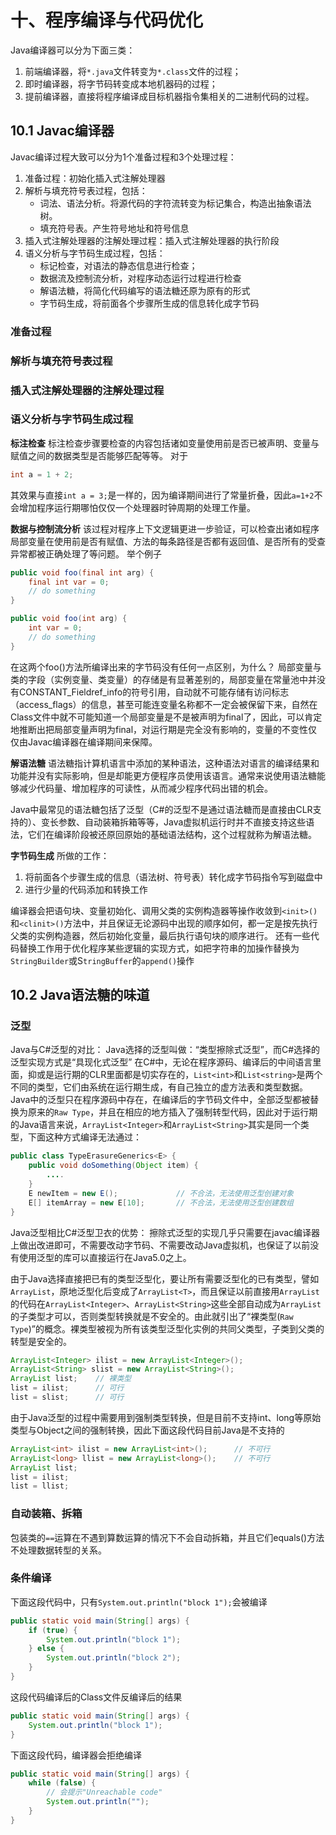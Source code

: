 # 十、程序编译与代码优化

Java编译器可以分为下面三类：
1. 前端编译器，将`*.java`文件转变为`*.class`文件的过程；
2. 即时编译器，将字节码转变成本地机器码的过程；
3. 提前编译器，直接将程序编译成目标机器指令集相关的二进制代码的过程。


## 10.1 Javac编译器
Javac编译过程大致可以分为1个准备过程和3个处理过程：
1. 准备过程：初始化插入式注解处理器
2. 解析与填充符号表过程，包括：
   - 词法、语法分析。将源代码的字符流转变为标记集合，构造出抽象语法树。
   - 填充符号表。产生符号地址和符号信息
3. 插入式注解处理器的注解处理过程：插入式注解处理器的执行阶段
4. 语义分析与字节码生成过程，包括：
   - 标记检查，对语法的静态信息进行检查；
   - 数据流及控制流分析，对程序动态运行过程进行检查
   - 解语法糖，将简化代码编写的语法糖还原为原有的形式
   - 字节码生成，将前面各个步骤所生成的信息转化成字节码

### 准备过程

### 解析与填充符号表过程

### 插入式注解处理器的注解处理过程

### 语义分析与字节码生成过程
**标注检查**
标注检查步骤要检查的内容包括诸如变量使用前是否已被声明、变量与赋值之间的数据类型是否能够匹配等等。
对于
```java
int a = 1 + 2;
```
其效果与直接`int a = 3;`是一样的，因为编译期间进行了常量折叠，因此`a=1+2`不会增加程序运行期哪怕仅仅一个处理器时钟周期的处理工作量。

**数据与控制流分析**
该过程对程序上下文逻辑更进一步验证，可以检查出诸如程序局部变量在使用前是否有赋值、方法的每条路径是否都有返回值、是否所有的受查异常都被正确处理了等问题。
举个例子
```java
public void foo(final int arg) {
	final int var = 0;
	// do something
}

public void foo(int arg) {
	int var = 0;
	// do something
}
```
在这两个foo()方法所编译出来的字节码没有任何一点区别，为什么？
局部变量与类的字段（实例变量、类变量）的存储是有显著差别的，局部变量在常量池中并没有CONSTANT_Fieldref_info的符号引用，自动就不可能存储有访问标志（access_flags）的信息，甚至可能连变量名称都不一定会被保留下来，自然在Class文件中就不可能知道一个局部变量是不是被声明为final了，因此，可以肯定地推断出把局部变量声明为final，对运行期是完全没有影响的，变量的不变性仅仅由Javac编译器在编译期间来保障。

**解语法糖**
语法糖指计算机语言中添加的某种语法，这种语法对语言的编译结果和功能并没有实际影响，但是却能更方便程序员使用该语言。通常来说使用语法糖能够减少代码量、增加程序的可读性，从而减少程序代码出错的机会。

Java中最常见的语法糖包括了泛型（C#的泛型不是通过语法糖而是直接由CLR支持的）、变长参数、自动装箱拆箱等等，Java虚拟机运行时并不直接支持这些语法，它们在编译阶段被还原回原始的基础语法结构，这个过程就称为解语法糖。

**字节码生成**
所做的工作：
1. 将前面各个步骤生成的信息（语法树、符号表）转化成字节码指令写到磁盘中
2. 进行少量的代码添加和转换工作

编译器会把语句块、变量初始化、调用父类的实例构造器等操作收敛到`<init>()`和`<clinit>()`方法中，并且保证无论源码中出现的顺序如何，都一定是按先执行父类的实例构造器，然后初始化变量，最后执行语句块的顺序进行。
还有一些代码替换工作用于优化程序某些逻辑的实现方式，如把字符串的加操作替换为`StringBuilder`或S`tringBuffer`的`append()`操作

## 10.2 Java语法糖的味道
### 泛型
Java与C#泛型的对比：
Java选择的泛型叫做：“类型擦除式泛型”，而C#选择的泛型实现方式是“具现化式泛型”
在C#中，无论在程序源码、编译后的中间语言里面，抑或是运行期的CLR里面都是切实存在的，`List<int>`和`List<string>`是两个不同的类型，它们由系统在运行期生成，有自己独立的虚方法表和类型数据。
Java中的泛型只在程序源码中存在，在编译后的字节码文件中，全部泛型都被替换为原来的`Raw Type`，并且在相应的地方插入了强制转型代码，因此对于运行期的Java语言来说，`ArrayList<Integer>`和`ArrayList<String>`其实是同一个类型，下面这种方式编译无法通过：
```java
public class TypeErasureGenerics<E> {
	public void doSomething(Object item) {
		....
	}
	E newItem = new E();             // 不合法，无法使用泛型创建对象
	E[] itemArray = new E[10];       // 不合法，无法使用泛型创建数组
}
```
Java泛型相比C#泛型卫衣的优势：
擦除式泛型的实现几乎只需要在javac编译器上做出改进即可，不需要改动字节码、不需要改动Java虚拟机，也保证了以前没有使用泛型的库可以直接运行在Java5.0之上。

由于Java选择直接把已有的类型泛型化，要让所有需要泛型化的已有类型，譬如`ArrayList`，原地泛型化后变成了`ArrayList<T>`，而且保证以前直接用`ArrayList`的代码在`ArrayList<Integer>`、`ArrayList<String>`这些全部自动成为`ArrayList`的子类型才可以，否则类型转换就是不安全的。由此就引出了“裸类型(`Raw Type`)”的概念。裸类型被视为所有该类型泛型化实例的共同父类型，子类到父类的转型是安全的。
```java
ArrayList<Integer> ilist = new ArrayList<Integer>();
ArrayList<String> slist = new ArrayList<String>();
ArrayList list;    // 裸类型
list = ilist;      // 可行
list = slist;      // 可行
```
由于Java泛型的过程中需要用到强制类型转换，但是目前不支持int、long等原始类型与Object之间的强制转换，因此下面这段代码目前Java是不支持的
```java
ArrayList<int> ilist = new ArrayList<int>();      // 不可行
ArrayList<long> llist = new ArrayList<long>();    // 不可行
ArrayList list;
list = ilist;
list = llist;
```

### 自动装箱、拆箱
包装类的`==`运算在不遇到算数运算的情况下不会自动拆箱，并且它们equals()方法不处理数据转型的关系。

### 条件编译
下面这段代码中，只有`System.out.println("block 1");`会被编译
```java
public static void main(String[] args) {
	if (true) {
		System.out.println("block 1");
	} else {
		System.out.println("block 2");
	}
}
```
这段代码编译后的Class文件反编译后的结果
```java
public static void main(String[] args) {
	System.out.println("block 1");
}
```
下面这段代码，编译器会拒绝编译
```java
public static void main(String[] args) {
	while (false) {
		// 会提示"Unreachable code"
		System.out.println("");
	}
}
```




